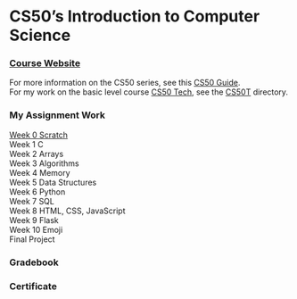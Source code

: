 # CS50’s Introduction to Computer Science 

### [Course Website](https://cs50.harvard.edu/x/2023/)  
For more information on the CS50 series, see this [CS50 Guide](https://www.classcentral.com/report/harvard-cs50-guide/).  
For my work on the basic level course [CS50 Tech](https://cs50.harvard.edu/technology/2017/), see the [CS50T](https://github.com/hxr413/Harvard-CS50-2023/tree/main/CS50T) directory. 

### My Assignment Work

[Week 0 Scratch](https://github.com/hxr413/Harvard-CS50-2023/tree/main/Week0)  
Week 1 C  
Week 2 Arrays  
Week 3 Algorithms  
Week 4 Memory  
Week 5 Data Structures  
Week 6 Python  
Week 7 SQL  
Week 8 HTML, CSS, JavaScript  
Week 9 Flask  
Week 10 Emoji  
Final Project

### Gradebook

### Certificate
